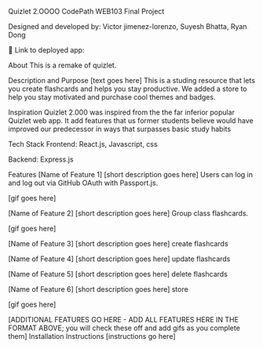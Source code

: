 Quizlet 2.OOOO
CodePath WEB103 Final Project

Designed and developed by: Victor jimenez-lorenzo, Suyesh Bhatta, Ryan Dong

🔗 Link to deployed app:

About
This is a remake of quizlet. 

Description and Purpose
[text goes here] This is a studing resource that lets you create flashcards and helps you stay productive. We added a store to help you stay motivated and purchase cool themes and badges. 

Inspiration
Quizlet 2.000 was inspired from the the far inferior popular Quizlet web app. It add features that us former students believe would have improved our predecessor  in ways that surpasses basic study habits

Tech Stack
Frontend: React.js, Javascript, css

Backend: Express.js

Features
[Name of Feature 1]
[short description goes here] Users can log in and log out via GitHub OAuth with Passport.js. 

[gif goes here]

[Name of Feature 2]
[short description goes here] Group class flashcards. 

[gif goes here]

[Name of Feature 3]
[short description goes here] create flashcards

[Name of Feature 4]
[short description goes here] update flashcards

[Name of Feature 5]
[short description goes here] delete flashcards

[Name of Feature 6]
[short description goes here] store

[gif goes here]

[ADDITIONAL FEATURES GO HERE - ADD ALL FEATURES HERE IN THE FORMAT ABOVE; you will check these off and add gifs as you complete them]
Installation Instructions
[instructions go here]